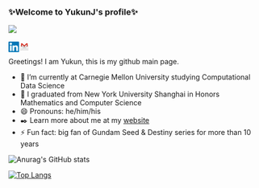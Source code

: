 ### ✨Welcome to YukunJ's profile✨
![](https://komarev.com/ghpvc/?username=YukunJ)

<a href="https://www.linkedin.com/in/yukun-jiang/"><img align="left" src="https://raw.githubusercontent.com/YukunJ/YukunJ/main/images/linkedin.svg" width="21px"/></a>
<a href="mailto:yukunj@cs.cmu.edu"><img align="left" src="https://raw.githubusercontent.com/YukunJ/YukunJ/main/images/gmail.png" width="21px"/></a>
</br>

Greetings! I am Yukun, this is my github main page.

- 🔭 I’m currently at Carnegie Mellon University studying Computational Data Science
- 🌱 I graduated from New York University Shanghai in Honors Mathematics and Computer Science
- 😄 Pronouns: he/him/his
- ✒️ Learn more about me at my [website](https://yukunj.wordpress.com)
- ⚡ Fun fact: big fan of Gundam Seed & Destiny series for more than 10 years

![Anurag's GitHub stats](https://github-readme-stats.vercel.app/api?username=YukunJ&show_icons=true&include_all_commits=true&theme=merko)

[![Top Langs](https://github-readme-stats.vercel.app/api/top-langs/?username=YukunJ&hide=jupyter%20notebook,javascript,html)](https://github.com/anuraghazra/github-readme-stats)

<!--
**YukunJ/YukunJ** is a ✨ _special_ ✨ repository because its `README.md` (this file) appears on your GitHub profile.

Here are some ideas to get you started:

- 🔭 I’m currently working on ...
- 🌱 I’m currently learning ...
- 👯 I’m looking to collaborate on ...
- 🤔 I’m looking for help with ...
- 💬 Ask me about ...
- 📫 How to reach me: ...
- 😄 Pronouns: ...
- ⚡ Fun fact: ...
-->
